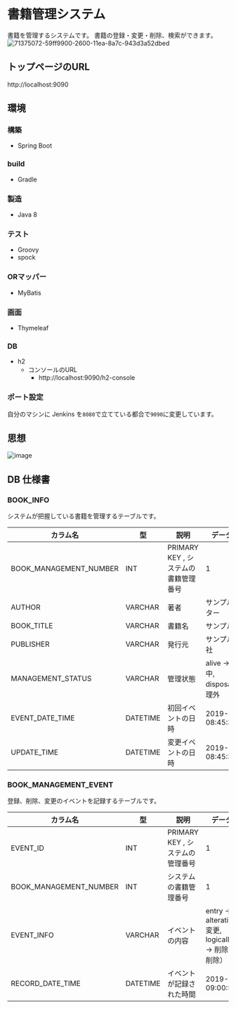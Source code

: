 # 書籍管理システム
書籍を管理するシステムです。
書籍の登録・変更・削除、検索ができます。
![71375072-59ff9900-2600-11ea-8a7c-943d3a52dbed](https://user-images.githubusercontent.com/34944205/71427117-b85b7300-26f7-11ea-9ecd-d52f6884ba0a.jpg)
## トップページのURL
http://localhost:9090



## 環境
### 構築
- Spring Boot
### build
- Gradle
### 製造
- Java 8
### テスト
- Groovy
- spock
### ORマッパー
- MyBatis
### 画面
- Thymeleaf
### DB
- h2
  - コンソールのURL
    - http://localhost:9090/h2-console
### ポート設定
自分のマシンに Jenkins を`8080`で立てている都合で`9090`に変更しています。

## 思想
![image](https://user-images.githubusercontent.com/34944205/71427111-9feb5880-26f7-11ea-9ad5-7efdbbc800c4.png)

## DB 仕様書
### BOOK_INFO
システムが把握している書籍を管理するテーブルです。

|カラム名|型|説明|データの例|
|--|--|--|--|
|BOOK_MANAGEMENT_NUMBER | INT | PRIMARY KEY , システムの書籍管理番号 |1|
|AUTHOR | VARCHAR |著者|サンプルライター|
|BOOK_TITLE | VARCHAR |書籍名|サンプル書籍|
|PUBLISHER | VARCHAR |発行元|サンプル出版社|
|MANAGEMENT_STATUS | VARCHAR |管理状態|alive -> 管理中,<br>disposal -> 管理外|
|EVENT_DATE_TIME |DATETIME|初回イベントの日時|2019-12-25 08:45:36.122|
|UPDATE_TIME |DATETIME|変更イベントの日時|2019-12-25 08:45:36.122|

### BOOK_MANAGEMENT_EVENT
登録、削除、変更のイベントを記録するテーブルです。

|カラム名|型|説明|データの例|
|--|--|--|--|
EVENT_ID | INT | PRIMARY KEY , システムの管理番号 |1 |
BOOK_MANAGEMENT_NUMBER | INT | システムの書籍管理番号 | 1 |
EVENT_INFO | VARCHAR | イベントの内容 | entry -> 登録,<br>alteration -> 変更,<br>logicalDelete -> 削除（論理削除）|
RECORD_DATE_TIME | DATETIME | イベントが記録された時間 | 2019-12-25 09:00:51.906 |
